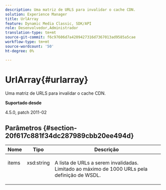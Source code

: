 ```yaml
---
description: Uma matriz de URLS para invalidar o cache CDN.
solution: Experience Manager
title: UrlArray
feature: Dynamic Media Classic, SDK/API
role: Desenvolvedor,Administrador
translation-type: tm+mt
source-git-commit: f6c97606d7a4209427316d7367013ad9585a5cae
workflow-type: tm+mt
source-wordcount: '50'
ht-degree: 0%

---
```



# UrlArray{#urlarray}

Uma matriz de URLS para invalidar o cache CDN.

**Suportado desde**

4.5.0, patch 2011-02

## Parâmetros {#section-20f617c881f34dc287989cbb20ee494d}

<table id="table_A28FC686DFB84198BF6671F953E8F044"> 
 <thead> 
  <tr> 
   <th class="entry"> <b> Nome</b> </th> 
   <th class="entry"> <b> Tipo</b> </th> 
   <th class="entry"> <b> Descrição</b> </th> 
  </tr> 
 </thead>
 <tbody> 
  <tr valign="top"> 
   <td> <p> <span class="codeph"> <span class="varname"> items</span> </span> </p> </td> 
   <td> <p> <span class="codeph"> xsd:string</span> </p> </td> 
   <td> <p> A lista de URLs a serem invalidadas. Limitado ao máximo de 1000 URLs pela definição de WSDL. </p> </td> 
  </tr> 
 </tbody> 
</table>


